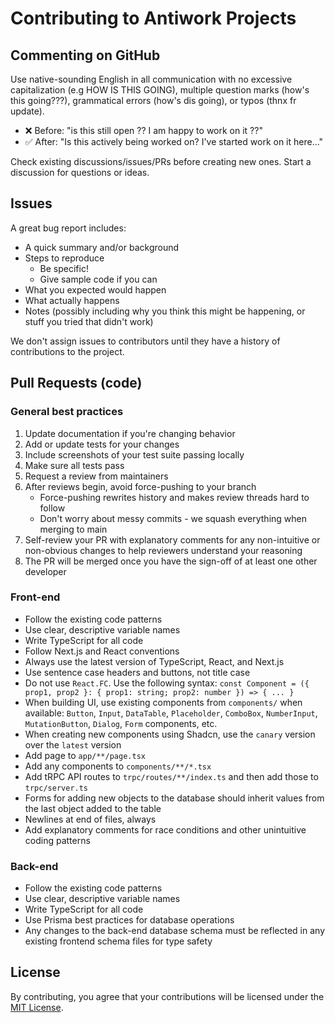 # Contributing to Antiwork Projects

## Commenting on GitHub

Use native-sounding English in all communication with no excessive capitalization (e.g HOW IS THIS GOING), multiple question marks (how's this going???), grammatical errors (how's dis going), or typos (thnx fr update).
- ❌ Before: "is this still open ?? I am happy to work on it ??"
- ✅ After: "Is this actively being worked on? I've started work on it here…"

Check existing discussions/issues/PRs before creating new ones. Start a discussion for questions or ideas.

## Issues

A great bug report includes:

- A quick summary and/or background
- Steps to reproduce
  - Be specific!
  - Give sample code if you can
- What you expected would happen
- What actually happens
- Notes (possibly including why you think this might be happening, or stuff you tried that didn't work)

We don't assign issues to contributors until they have a history of contributions to the project.

## Pull Requests (code)

### General best practices

1. Update documentation if you're changing behavior
2. Add or update tests for your changes
3. Include screenshots of your test suite passing locally
4. Make sure all tests pass
5. Request a review from maintainers
6. After reviews begin, avoid force-pushing to your branch
   - Force-pushing rewrites history and makes review threads hard to follow
   - Don't worry about messy commits - we squash everything when merging to main
7. Self-review your PR with explanatory comments for any non-intuitive or non-obvious changes to help reviewers understand your reasoning
8. The PR will be merged once you have the sign-off of at least one other developer

### Front-end

- Follow the existing code patterns
- Use clear, descriptive variable names
- Write TypeScript for all code
- Follow Next.js and React conventions
- Always use the latest version of TypeScript, React, and Next.js
- Use sentence case headers and buttons, not title case
- Do not use `React.FC`. Use the following syntax: `const Component = ({ prop1, prop2 }: { prop1: string; prop2: number }) => { ... }`
- When building UI, use existing components from `components/` when available: `Button`, `Input`, `DataTable`, `Placeholder`, `ComboBox`, `NumberInput`, `MutationButton`, `Dialog`, `Form` components, etc.
- When creating new components using Shadcn, use the `canary` version over the `latest` version
- Add page to `app/**/page.tsx`
- Add any components to `components/**/*.tsx`
- Add tRPC API routes to `trpc/routes/**/index.ts` and then add those to `trpc/server.ts`
- Forms for adding new objects to the database should inherit values from the last object added to the table
- Newlines at end of files, always
- Add explanatory comments for race conditions and other unintuitive coding patterns

### Back-end

- Follow the existing code patterns
- Use clear, descriptive variable names
- Write TypeScript for all code
- Use Prisma best practices for database operations
- Any changes to the back-end database schema must be reflected in any existing frontend schema files for type safety

## License

By contributing, you agree that your contributions will be licensed under the [MIT License](LICENSE.md).
